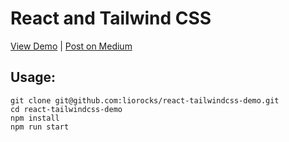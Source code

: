 # React and Tailwind CSS

[View Demo](https://liorocks.github.io/react-tailwindcss-demo/) |
[Post on Medium](https://medium.com/@Landish/how-to-use-tailwind-css-with-react-16e9d478b8b1)

## Usage:

```
git clone git@github.com:liorocks/react-tailwindcss-demo.git
cd react-tailwindcss-demo
npm install
npm run start
```
